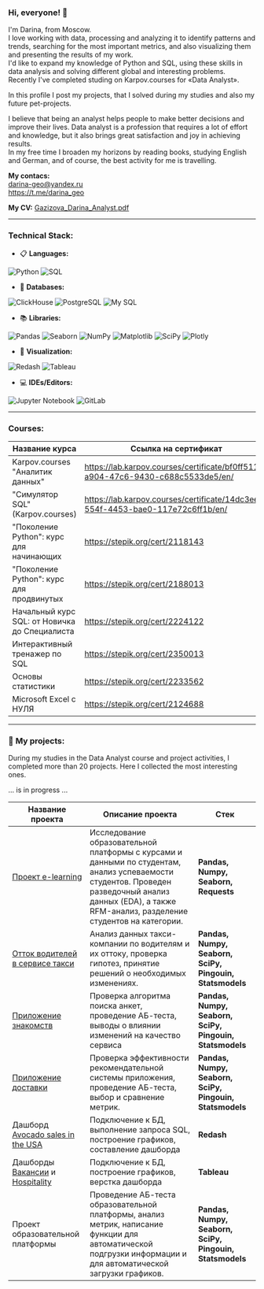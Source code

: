 ### Hi, everyone! 👋

<!--
**darina6688/darina6688** is a ✨ _special_ ✨ repository because its `README.md` (this file) appears on your GitHub profile.
-->


I'm Darina, from Moscow.  
I love working with data, processing and analyzing it to identify patterns and trends, searching for the most important metrics, and also visualizing them and presenting the results of my work.  
I'd like to expand my knowledge of Python and SQL, using these skills in data analysis and solving different global and interesting problems.  
Recently I've completed studing on Karpov.courses for «Data Analyst».  

In this profile I post my projects, that I solved during my studies and also my future pet-projects.  

I believe that being an analyst helps people to make better decisions and improve their lives. Data analyst is a profession that requires a lot of effort and knowledge, but it also brings great satisfaction and joy in achieving results.  
In my free time I broaden my horizons by reading books, studying English and German, and of course, the best activity for me is travelling.  


**My contacs:**   
darina-geo@yandex.ru  
https://t.me/darina_geo   
   

**My CV:**   [Gazizova_Darina_Analyst.pdf](https://github.com/darina6688/darina6688/files/15052915/Gazizova_Darina_Analyst.pdf)
            
__________            

                           
### Technical Stack:   

- 📋 **Languages:**  

![Python](https://img.shields.io/badge/python-838485?style=for-the-badge&logo=python&logoColor=ffdd54)  ![SQL](https://img.shields.io/badge/SQL-838485?style=for-the-badge&logo=sql&logoColor=white)  

- 💾 **Databases:**   

![ClickHouse](https://img.shields.io/badge/ClickHouse-838485?style=for-the-badge&logo=clickhouse&logoColor=white)  ![PostgreSQL](https://img.shields.io/badge/PostgreSQL-838485?style=for-the-badge&logo=postgresql&logoColor=336791) ![My SQL](https://img.shields.io/badge/MySQL-838485?style=for-the-badge&logo=mysql&logoColor=white) 

- 📚 **Libraries:** 

![Pandas](https://img.shields.io/badge/pandas-838485?style=for-the-badge&logo=pandas&logoColor=white)
![Seaborn](https://img.shields.io/badge/seaborn-838485?style=for-the-badge&logo=seaborn&logoColor=FFFFFF)
![NumPy](https://img.shields.io/badge/numpy-838485?style=for-the-badge&logo=numpy&logoColor=4c74cc)
![Matplotlib](https://img.shields.io/badge/Matplotlib-838485?style=for-the-badge&logo=Matplotlib&logoColor=black)
![SciPy](https://img.shields.io/badge/SciPy-838485?style=for-the-badge&logo=scipy&logoColor=white)
![Plotly](https://img.shields.io/badge/Plotly-838485?style=for-the-badge&logo=plotly&logoColor=white) 

- 🎨 **Visualization:**  

![Redash](https://img.shields.io/badge/Redash-838485?style=for-the-badge&logo=redash&logoColor=white)
![Tableau](https://img.shields.io/badge/Tableau-838485?style=for-the-badge&logo=Tableau&logoColor=white)

- 💻 **IDEs/Editors:**  

![Jupyter Notebook](https://img.shields.io/badge/Jupyter%20Notebook-838485?style=for-the-badge&logo=jupyter&logoColor=F37626)
![GitLab](https://img.shields.io/badge/gitlab-838485?style=for-the-badge&logo=gitlab&logoColor=white)
_____________

### Courses:    

| Название курса | Ссылка на сертификат| 
|----------------|-----------------|
|Karpov.courses "Аналитик данных" |https://lab.karpov.courses/certificate/bf0ff511-a904-47c6-9430-c688c5533de5/en/|
|"Симулятор SQL" (Karpov.courses) |https://lab.karpov.courses/certificate/14dc3eec-554f-4453-bae0-117e72c6ff1b/en/ |
|"Поколение Python": курс для начинающих |https://stepik.org/cert/2118143 |
|"Поколение Python": курс для продвинутых |https://stepik.org/cert/2188013 |
|Начальный курс SQL: от Новичка до Специалиста |https://stepik.org/cert/2224122 |
|Интерактивный тренажер по SQL |https://stepik.org/cert/2350013 |
|Основы статистики |https://stepik.org/cert/2233562 |
|Microsoft Excel с НУЛЯ |https://stepik.org/cert/2124688 |

________________

### 📖 **My projects:**  

During my studies in the Data Analyst course and project activities, I completed more than 20 projects. Here I collected the most interesting ones.  

... is in progress ...  

|Название проекта| Описание проекта| Стек|
|----------------|-----------------|-----|
|[Проект e-learning](https://github.com/darina6688/Python/tree/main/First%20Project) | Исследование образовательной платформы с курсами и данными по студентам, анализ успеваемости студентов. Проведен разведочный анализ данных (EDA), а также RFM-анализ, разделение студентов на категории. |**Pandas, Numpy, Seaborn, Requests** |
|[Отток водителей в сервисе такси](https://github.com/darina6688/Statistics/blob/main/stat_taxi_churn.ipynb) |Анализ данных такси-компании по водителям и их оттоку, проверка гипотез, принятие решений о необходимых изменениях. |**Pandas, Numpy, Seaborn, SciPy, Pingouin, Statsmodels** |
|[Приложение знакомств](https://github.com/darina6688/Statistics/blob/main/ab_proj_dating.ipynb) |Проверка алгоритма поиска анкет, проведение АБ-теста, выводы о влиянии изменений на качество сервиса |**Pandas, Numpy, Seaborn, SciPy, Pingouin, Statsmodels**  |
|[Приложение доставки](https://github.com/darina6688/Statistics/blob/main/ab_proj_delivery.ipynb) |Проверка эффективности рекомендательной системы приложения, проведение АБ-теста, выбор и сравнение метрик. |**Pandas, Numpy, Seaborn, SciPy, Pingouin, Statsmodels**  |
|Дашборд [Avocado sales in the USA](https://github.com/darina6688/SQL/blob/main/Визуализация%20в%20redash.md)|Подключение к БД, выполнение запроса SQL, построение графиков, составление дашборда |**Redash**|  
|Дашборды [Вакансии](https://public.tableau.com/app/profile/darina.gazizova/viz/practice_lesson2/vacancy_hh) и [Hospitality](https://public.tableau.com/app/profile/darina.gazizova/viz/Karpov_Inn/Dashboard2)|Подключение к БД, построение графиков, верстка дашборда |**Tableau**|
|Проект образовательной платформы |Проведение АБ-теста образовательной платформы, анализ метрик, написание функции для автоматической подгрузки информации и для автоматической загрузки графиков. | **Pandas, Numpy, Seaborn, SciPy, Pingouin, Statsmodels** |

